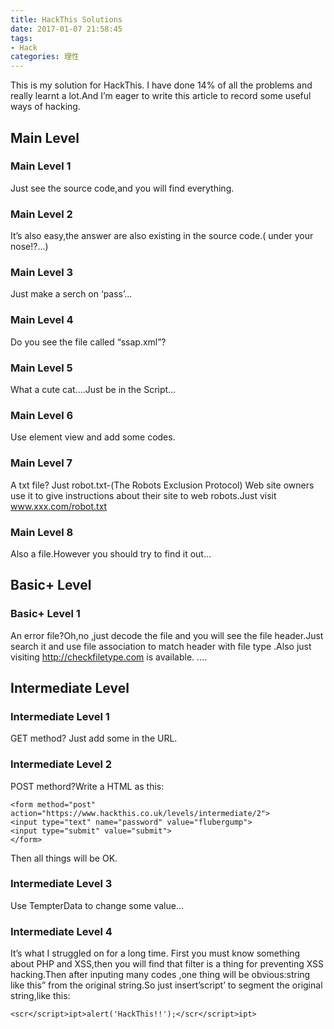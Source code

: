 ```yaml
---
title: HackThis Solutions
date: 2017-01-07 21:58:45
tags: 
- Hack
categories: 理性
---
```

This is my solution for HackThis. I have done 14% of all the problems and really learnt a lot.And I’m eager to write this article to record some useful ways of hacking.
## Main Level
### Main Level 1
Just see the source code,and you will find everything.
### Main Level 2
It’s also easy,the answer are also existing in the source code.( under your nose!?...)
### Main Level 3
Just make a serch on ‘pass’…
### Main Level 4
Do you see the file called “ssap.xml”?
### Main Level 5
What a cute cat….Just be in the Script…
### Main Level 6
Use element view and add some codes.
### Main Level 7
A txt file? Just robot.txt-(The Robots Exclusion Protocol) Web site owners use it to give instructions about their site to web robots.Just visit www.xxx.com/robot.txt
### Main Level 8
Also a file.However you should try to find it out…

## Basic+ Level
### Basic+ Level 1
An error file?Oh,no ,just decode the file and  you will see the file header.Just search it and use file association to match header with file type .Also just visiting http://checkfiletype.com is available.
….

## Intermediate Level

### Intermediate Level 1
GET method? Just add some in the URL.
### Intermediate Level 2
POST methord?Write a HTML as this:
```
<form method="post" action="https://www.hackthis.co.uk/levels/intermediate/2">
<input type="text" name="password" value="flubergump">
<input type="submit" value="submit">
</form>
```
Then  all things will be OK.
### Intermediate Level 3
Use TempterData to change some value…
### Intermediate Level 4
It’s what I struggled on for a long time. First you must know something about PHP and XSS,then you will find that filter is a thing for preventing XSS hacking.Then after inputing many codes ,one thing will be obvious:string like this”<script>”would be find and delete, the filter code simply removes all occurrences of <script> and </script> from the original string.So just insert’script’ to  segment the original string,like this:
```
<scr</script>ipt>alert('HackThis!!');</scr</script>ipt>
```
